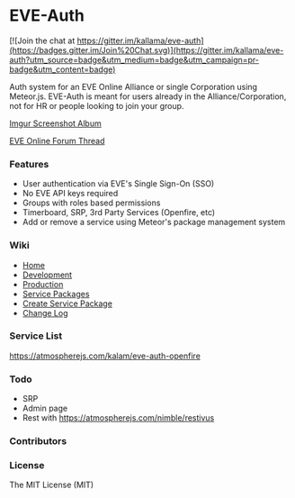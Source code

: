 EVE-Auth
============
[![Join the chat at https://gitter.im/kallama/eve-auth](https://badges.gitter.im/Join%20Chat.svg)](https://gitter.im/kallama/eve-auth?utm_source=badge&utm_medium=badge&utm_campaign=pr-badge&utm_content=badge)

Auth system for an EVE Online Alliance or single Corporation using Meteor.js. EVE-Auth is meant for users already in the Alliance/Corporation, not for HR or people looking to join your group.

[Imgur Screenshot Album]()

[EVE Online Forum Thread]()
### Features
* User authentication via EVE's Single Sign-On (SSO)
* No EVE API keys required
* Groups with roles based permissions
* Timerboard, SRP, 3rd Party Services (Openfire, etc)
* Add or remove a service using Meteor's package management system

### Wiki
* [Home](https://github.com/kallama/eve-auth/wiki)
* [Development](https://github.com/kallama/eve-auth/wiki/Development)
* [Production](https://github.com/kallama/eve-auth/wiki/Production)
* [Service Packages](https://github.com/kallama/eve-auth/wiki/Service-Packages)
* [Create Service Package](https://github.com/kallama/eve-auth/wiki/Create-Service-Package)
* [Change Log](https://github.com/kallama/eve-auth/wiki/Changelog)

### Service List
https://atmospherejs.com/kalam/eve-auth-openfire

### Todo
* SRP
* Admin page
* Rest with https://atmospherejs.com/nimble/restivus

### Contributors

### License
The MIT License (MIT)
